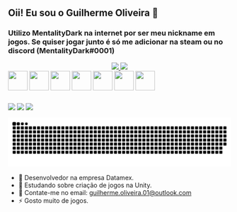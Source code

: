 ## Oii! Eu sou o Guilherme Oliveira 👋
### Utilizo MentalityDark na internet por ser meu nickname em jogos. Se quiser jogar junto é só me adicionar na steam ou no discord (MentalityDark#0001)

<div align="center">
  <a href="https://github.com/mentalitydark">
    <img height="180em" src="https://github-readme-stats.vercel.app/api?username=mentalitydark&show_icons=true&theme=ocean_dark&include_all_commits=true&count_private=true"/>
    <img height="180em" src="https://github-readme-stats.vercel.app/api/top-langs/?username=mentalitydark&layout=compact&langs_count=7&theme=ocean_dark"/>
  </a>
</div>
<div style="display: inline_block">
  <img align="center" height="44" width="44" src="https://cdn.jsdelivr.net/gh/devicons/devicon/icons/php/php-original.svg" />
  <img align="center" height="44" width="44" src="https://cdn.jsdelivr.net/gh/devicons/devicon/icons/javascript/javascript-original.svg" />
  <img align="center" height="44" width="44" src="https://cdn.jsdelivr.net/gh/devicons/devicon/icons/java/java-original-wordmark.svg" />
  <img align="center" height="44" width="44" src="https://cdn.jsdelivr.net/gh/devicons/devicon/icons/vuejs/vuejs-original-wordmark.svg" />
  <img align="center" height="44" width="44" src="https://cdn.jsdelivr.net/gh/devicons/devicon/icons/mysql/mysql-original-wordmark.svg" />
  <img align="center" height="44" width="44" src="https://cdn.jsdelivr.net/gh/devicons/devicon/icons/html5/html5-original-wordmark.svg" />
  <img align="center" height="44" width="44" src="https://cdn.jsdelivr.net/gh/devicons/devicon/icons/css3/css3-original-wordmark.svg" />
</div>

 ##
 
<div>
  <a href="https://www.twitch.tv/mentalitydark"><img src="https://img.shields.io/badge/Twitch-9146FF?style=for-the-badge&logo=twitch&logoColor=white"/></a>
  <a href="https://steamcommunity.com/id/mentadk"><img src="https://img.shields.io/badge/Steam-000000?style=for-the-badge&logo=steam&logoColor=white"/></a>
  <a href="https://discord.gg/VSbuuMz"><img src="https://img.shields.io/badge/Discord-7289DA?style=for-the-badge&logo=discord&logoColor=white"/></a>
</div>
    
 
 ![Snake animation](https://github.com/mentalitydark/mentalitydark/blob/output/github-contribution-grid-snake.svg)
- 💼 Desenvolvedor na empresa Datamex.
- 📖 Estudando sobre criação de jogos na Unity.
- 📧 Contate-me no email: guilherme.oliveira.01@outlook.com
- ⚡ Gosto muito de jogos.
